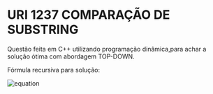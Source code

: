 # URI 1237 COMPARAÇÃO DE SUBSTRING
Questão feita em C++ utilizando programação dinâmica,para achar a solução ótima com abordagem TOP-DOWN.

Fórmula recursiva para solução:

![equation](https://latex.codecogs.com/gif.latex?lcs(a,b)=\left\{\begin{matrix}&space;&&space;1&plus;lcs(a-1,b-1)&space;&,&space;se&space;&&space;S1[a-1]=S2[b-1]&space;\\&space;&&space;MAX(lcs(a-1,b),lcs(a,b-1))&space;&,&space;se&space;&&space;S1[a-1]&space;\neq&space;S2[b-1]&space;\end{matrix}\right.)

